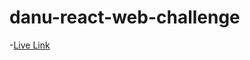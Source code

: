 # danu-react-web-challenge

-[Live Link](https://danu-react-web-challenge-m91qmk59u-vladeanclaudiu.vercel.app/)
